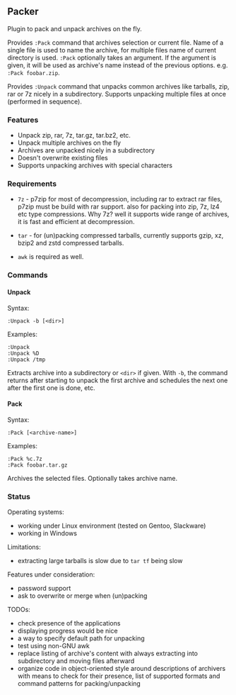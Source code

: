 ## Packer

Plugin to pack and unpack archives on the fly.

Provides `:Pack` command that archives selection or current file.
Name of a single file is used to name the archive, for multiple
files name of current directory is used. `:Pack` optionally takes
an argument.  If the argument is given, it will be used as archive's
name instead of the previous options. e.g. `:Pack foobar.zip`.

Provides `:Unpack` command that unpacks common archives like tarballs,
zip, rar or 7z nicely in a subdirectory.  Supports unpacking multiple files
at once (performed in sequence).

### Features

* Unpack zip, rar, 7z, tar.gz, tar.bz2, etc.
* Unpack multiple archives on the fly
* Archives are unpacked nicely in a subdirectory
* Doesn't overwrite existing files
* Supports unpacking archives with special characters

### Requirements

* `7z`  - p7zip for most of decompression, including rar to
          extract rar files, p7zip must be build with rar support.
          also for packing into zip, 7z, lz4 etc type compressions.
          Why 7z? well it supports wide range of archives, it is
          fast and efficient at decompression.

* `tar` - for (un)packing compressed tarballs, currently supports
          gzip, xz, bzip2 and zstd compressed tarballs.

* `awk` is required as well.

### Commands

#### Unpack

Syntax:
```
:Unpack -b [<dir>]
```

Examples:
```
:Unpack
:Unpack %D
:Unpack /tmp
```

Extracts archive into a subdirectory or `<dir>` if given.  With `-b`, the
command returns after starting to unpack the first archive and schedules the
next one after the first one is done, etc.

#### Pack

Syntax:
```
:Pack [<archive-name>]
```

Examples:
```
:Pack %c.7z
:Pack foobar.tar.gz
```

Archives the selected files.  Optionally takes archive name.

### Status

Operating systems:
 - working under Linux environment (tested on Gentoo, Slackware)
 - working in Windows

Limitations:
 - extracting large tarballs is slow due to `tar tf` being slow

Features under consideration:
 - password support
 - ask to overwrite or merge when (un)packing

TODOs:
 - check presence of the applications
 - displaying progress would be nice
 - a way to specify default path for unpacking
 - test using non-GNU awk
 - replace listing of archive's content with always extracting into subdirectory
   and moving files afterward
 - organize code in object-oriented style around descriptions of archivers with
   means to check for their presence, list of supported formats and command
   patterns for packing/unpacking
